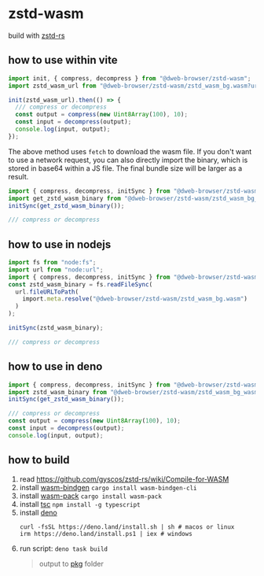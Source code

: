 # zstd-wasm

build with [zstd-rs](https://github.com/gyscos/zstd-rs)

## how to use within vite

```ts
import init, { compress, decompress } from "@dweb-browser/zstd-wasm";
import zstd_wasm_url from "@dweb-browser/zstd-wasm/zstd_wasm_bg.wasm?url";

init(zstd_wasm_url).then(() => {
  /// compress or decompress
  const output = compress(new Uint8Array(100), 10);
  const input = decompress(output);
  console.log(input, output);
});
```

The above method uses `fetch` to download the wasm file. If you don't want to use a network request, you can also directly import the binary, which is stored in base64 within a JS file. The final bundle size will be larger as a result.

```ts
import { compress, decompress, initSync } from "@dweb-browser/zstd-wasm";
import get_zstd_wasm_binary from "@dweb-browser/zstd-wasm/zstd_wasm_bg_wasm.ts";
initSync(get_zstd_wasm_binary());

/// compress or decompress
```

## how to use in nodejs

```ts
import fs from "node:fs";
import url from "node:url";
import { compress, decompress, initSync } from "@dweb-browser/zstd-wasm";
const zstd_wasm_binary = fs.readFileSync(
  url.fileURLToPath(
    import.meta.resolve("@dweb-browser/zstd-wasm/zstd_wasm_bg.wasm")
  )
);

initSync(zstd_wasm_binary);

/// compress or decompress
```

## how to use in deno

```ts
import { compress, decompress, initSync } from "@dweb-browser/zstd-wasm";
import zstd_wasm_binary from "@dweb-browser/zstd-wasm/zstd_wasm_bg_wasm.ts";
initSync(get_zstd_wasm_binary());

/// compress or decompress
const output = compress(new Uint8Array(100), 10);
const input = decompress(output);
console.log(input, output);
```

## how to build

1. read https://github.com/gyscos/zstd-rs/wiki/Compile-for-WASM
1. install [wasm-bindgen]() `cargo install wasm-bindgen-cli`
1. install [wasm-pack](https://rustwasm.github.io/wasm-pack/installer/)
   `cargo install wasm-pack`
1. install [tsc](http://npmjs.com/package/typescript) `npm install -g typescript`
1. install [deno](https://deno.com/)
   ```
   curl -fsSL https://deno.land/install.sh | sh # macos or linux
   irm https://deno.land/install.ps1 | iex # windows
   ```
1. run script: `deno task build`
   > output to [pkg](./pkg) folder
